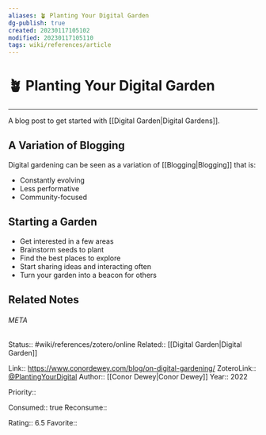 ```yaml
---
aliases: 🪴 Planting Your Digital Garden
dg-publish: true
created: 20230117105102
modified: 20230117105110
tags: wiki/references/article 
---
```

# 🪴 Planting Your Digital Garden
---
A blog post to get started with [[Digital Garden\|Digital Gardens]].

## A Variation of Blogging
Digital gardening can be seen as a variation of [[Blogging\|Blogging]] that is:
-   Constantly evolving
-   Less performative
-   Community-focused

## Starting a Garden
-   Get interested in a few areas
-   Brainstorm seeds to plant
-   Find the best places to explore
-   Start sharing ideas and interacting often
-   Turn your garden into a beacon for others

## Related Notes




###### META
Status:: #wiki/references/zotero/online
Related:: [[Digital Garden\|Digital Garden]]

Link:: https://www.conordewey.com/blog/on-digital-gardening/
ZoteroLink:: [@PlantingYourDigital](zotero://select/items/@PlantingYourDigital)
Author:: [[Conor Dewey\|Conor Dewey]]
Year:: 2022

Priority:: 

Consumed:: true
Reconsume:: 

Rating:: 6.5
Favorite:: 
